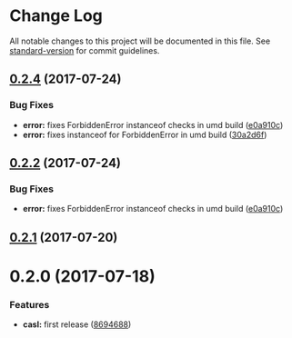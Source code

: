 # Change Log

All notable changes to this project will be documented in this file. See [standard-version](https://github.com/conventional-changelog/standard-version) for commit guidelines.

<a name="0.2.4"></a>
## [0.2.4](https://github.com/stalniy/casl/compare/v0.2.1...v0.2.4) (2017-07-24)


### Bug Fixes

* **error:** fixes ForbiddenError instanceof checks in umd build ([e0a910c](https://github.com/stalniy/casl/commit/e0a910c))
* **error:** fixes instanceof for ForbiddenError in umd build ([30a2d6f](https://github.com/stalniy/casl/commit/30a2d6f))



<a name="0.2.2"></a>
## [0.2.2](https://github.com/stalniy/casl/compare/v0.2.1...v0.2.2) (2017-07-24)


### Bug Fixes

* **error:** fixes ForbiddenError instanceof checks in umd build ([e0a910c](https://github.com/stalniy/casl/commit/e0a910c))



<a name="0.2.1"></a>
## [0.2.1](https://github.com/stalniy/casl/compare/v0.2.0...v0.2.1) (2017-07-20)



<a name="0.2.0"></a>
# 0.2.0 (2017-07-18)


### Features

* **casl:** first release ([8694688](https://github.com/stalniy/casl/commit/8694688))
